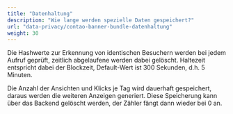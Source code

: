 ```yaml
---
title: "Datenhaltung"
description: "Wie lange werden spezielle Daten gespeichert?"
url: "data-privacy/contao-banner-bundle-datenhaltung"
weight: 30
---
```


Die Hashwerte zur Erkennung von identischen Besuchern werden bei jedem Aufruf geprüft, zeitlich abgelaufene werden dabei gelöscht. Haltezeit entspricht dabei der Blockzeit, Default-Wert ist 300 Sekunden, d.h. 5 Minuten.

Die Anzahl der Ansichten und Klicks je Tag wird dauerhaft gespeichert, daraus werden die weiteren Anzeigen generiert. Diese Speicherung kann über das Backend gelöscht werden, der Zähler fängt dann wieder bei 0 an.